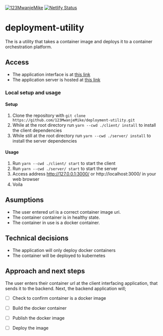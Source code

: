 [![123MwanjeMike](https://circleci.com/gh/123MwanjeMike/deployment-utility.svg?style=shield)](https://app.circleci.com/pipelines/github/123MwanjeMike/deployment-utility) 
[![Netlify Status](https://api.netlify.com/api/v1/badges/327795a5-819b-44ad-8c00-cd7eaf52584a/deploy-status)](https://app.netlify.com/sites/naughty-wozniak-83568f/deploys)

# deployment-utility
The is a utility that takes a container image and deploys it to a container orchestration platform.

## Access
- The application interface is at [this link](https://deployer-b88d2.web.app/)
- The application server is hosted at [this link](https://container-deployer.herokuapp.com/)

### Local setup and usage
#### Setup
1. Clone the repository with 
  `git clone https://github.com/123MwanjeMike/deployment-utility.git`
2. While at the root directory run `yarn --cwd ./client/ install` to install the client dependencies
3. While still at the root directory run `yarn --cwd ./server/ install` to install the server dependencies
#### Usage
1. Run `yarn --cwd ./client/ start` to start the client
2. Run `yarn --cwd ./server/ start` to start the server
3. Access address http://127.0.0.1:3000/ or http://localhost:3000/ in your web browser<br/>
4. Voila

## Asumptions
- The user entered url is a correct container image uri.
- The container container is in healthy state.
- The container in use is a docker container.

## Technical decisions
- The application will only deploy docker containers
- The container will be deployed to kubernetes

## Approach and next steps
The user enters their container url at the client interfacing application, that sends it to the backend.
Next, the backend application will;
- [ ] Check to confirm container is a docker image
- [ ] Build the docker container
- [ ] Publish the docker image
- [ ] Deploy the image
  

